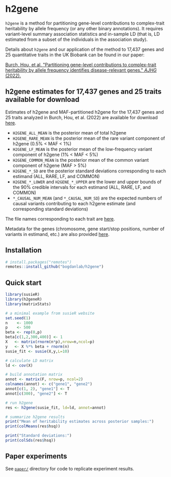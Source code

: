 # h2gene

`h2gene` is a method for partitioning gene-level contributions to complex-trait heritability by allele frequency (or any other binary annotations). It requires variant-level summary association statistics and in-sample LD (that is, LD estimated from a subset of the individuals in the association study).

Details about `h2gene` and our application of the method to 17,437 genes and 25 quantitative traits in the UK Biobank can be found in our paper: 

[Burch, Hou, et al. "Partitioning gene-level contributions to complex-trait heritability by allele frequency identifies disease-relevant genes." _AJHG_ (2022).](https://doi.org/10.1016/j.ajhg.2022.02.012)


## h2gene estimates for 17,437 genes and 25 traits available for download
Estimates of h2gene and MAF-partitioned h2gene for the 17,437 genes and 25 traits analyzed in Burch, Hou, et al. (2022) are available for download [here](https://github.com/bogdanlab/h2gene/tree/main/paper/Burch_Hou_2022_UKB_h2_estimates/).
- `H2GENE_ALL_MEAN` is the posterior mean of total h2gene
- `H2GENE_RARE_MEAN` is the posterior mean of the rare variant component of h2gene (0.5% < MAF < 1%)
- `H2GENE_LF_MEAN` is the posterior mean of the low-frequency variant component of h2gene (1% < MAF < 5%)
- `H2GENE_COMMON_MEAN` is the posterior mean of the common variant component of h2gene (MAF > 5%)
- `H2GENE_*_SD` are the posterior standard deviations corresponding to each estimand (ALL, RARE, LF, and COMMON)
- `H2GENE_*_LOWER` and `H2GENE_*_UPPER` are the lower and upper bounds of the 90% credible intervals for each estimand (ALL, RARE, LF, and COMMON)
- `*_CAUSAL_NUM_MEAN` (and `*_CAUSAL_NUM_SD`) are the expected numbers of causal variants contributing to each h2gene estimate (and corresponding standard deviations)

The file names corresponding to each trait are [here](https://github.com/bogdanlab/h2gene/blob/main/paper/file_name_key.tsv).
  
Metadata for the genes (chromosome, gene start/stop positions, number of variants in estimand, etc.) are also provided [here](https://github.com/bogdanlab/h2gene/blob/main/paper/gene_meta_data.tsv.gz).


## Installation
```R
# install.packages("remotes")
remotes::install_github("bogdanlab/h2gene")
```

## Quick start
```R
library(susieR)
library(h2geneR)
library(matrixStats)

# a minimal example from susieR website
set.seed(1)
n    <- 1000
p    <- 500
beta <- rep(0,p)
beta[c(1,2,300,400)] <- 1
X   <- matrix(rnorm(n*p),nrow=n,ncol=p)
y   <- X %*% beta + rnorm(n)
susie_fit <- susie(X,y,L=10)

# calculate LD matrix
ld <- cov(X)

# build annotation matrix
annot <- matrix(F, nrow=p, ncol=2)
colnames(annot) <- c("gene1", "gene2")
annot[c(1, 2), "gene1"] <- T
annot[c(300), "gene2"] <- T

# run h2gene
res <- h2gene(susie_fit, ld=ld, annot=annot)

# summarize h2gene results
print("Mean of heritability estimates across posterior samples:")
print(colMeans(res$hsq))

print("Standard deviations:")
print(colSds(res$hsq))
```

## Paper experiments
See [`paper/`](https://github.com/bogdanlab/h2gene/tree/main/paper) directory for code to replicate experiment results. 

